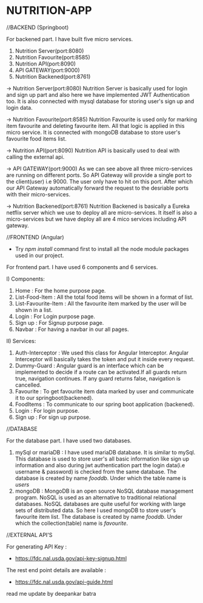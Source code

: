 # NUTRITION-APP

//BACKEND (Springboot)

For backened part. I have built five micro services.
 1. Nutrition Server(port:8080)
 2. Nutrition Favourite(port:8585)
 3. Nutrition API(port:8090)
 4. API GATEWAY(port:9000)
 5. Nutrition Backened(port:8761)
 
 -> Nutrition Server(port:8080)
    Nutrition Server is basically used for login and sign up part and also here we have implemented JWT           Authentication too. It is also connected with mysql database for storing user's sign up and login data.
    
 -> Nutrition Favourite(port:8585)
    Nutrition Favourite is used only for marking item favourite and deleting favourite item. All that logic is     applied in this micro service. It is connected with mongoDB database to store user's favourite food items     list.
    
 -> Nutrition API(port:8090)
    Nutrition API is basically used to deal with calling the external api.
 
 -> API GATEWAY(port:9000)
     As we can see above all three micro-services are running on different ports. So API Gateway will provide      a single port to the client(user) i.e 9000. The user only have to hit on this port. After which our API        Gateway automatically forward the request to the desriable ports with their micro-services. 
     
 -> Nutrition Backened(port:8761)
    Nutrition Backened is basically a Eureka netflix server which we use to deploy all are micro-services. It     itself is also a micro-services but we have deploy all are 4 mico services including API gateway.




//FRONTEND (Angular) 
 * Try _npm install_ command first to install all the node module packages used in our project.

For frontend part. I have used 6 components and 6 services.

I) Components:
 1. Home : For the home purpose page.
 2. List-Food-Item : All the total food items will be shown in a format of list.
 3. List-Favourite-Item : All the favourite item marked by the user will be shown in a list.
 4. Login : For Login purpose page.
 5. Sign up : For  Signup purpose page.
 6. Navbar : For having a navbar in our all pages.
 
 II) Services:
 1. Auth-Interceptor : We used this class for Angular Interceptor. Angular Interceptor will basically takes                          the token and put it inside every request.
 2. Dummy-Guard : Angular guard is an interface which can be implemented to decide if a route can be                           activated.If all guards return true, navigation continues. If any guard returns false,                       navigation is cancelled.
 3. Favourite : To get favourite item data marked by user and communicate it to our springboot(backened).
 4. FoodItems : To communicate to our spring boot application (backened).
 5. Login : For login purpose.
 6. Sign up : For sign up purpose.




//DATABASE

For the database part. I have used two databases.

 1. mySql or mariaDB : I have used mariaDB database. It is similar to mySql. This database is used to store                          user's all basic information like sign up information and also during jwt                                    authentication part the login data(i.e username & password) is checked from the same                          database. The database is created by name _fooddb_. Under which the table name is _users_
 2. mongoDB : MongoDB is an open source NoSQL database management program. NoSQL is used as an alternative to               traditional relational databases. NoSQL databases are quite useful for working with large sets               of distributed data.
              So here I used mongoDB to store user's favourite item list. The database is created by name _fooddb_. Under which the collection(table) name is _favourite_.




//EXTERNAL API'S

 For generating API Key :
 - https://fdc.nal.usda.gov/api-key-signup.html
 
The rest end point details are available :
 - https://fdc.nal.usda.gov/api-guide.html


read me update by deepankar batra

